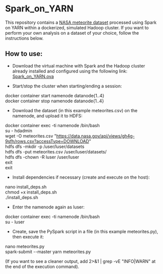 # Spark_on_YARN
This repository contains a [NASA meteorite dataset](https://data.nasa.gov/Space-Science/Meteorite-Landings/gh4g-9sfh/about_data) processed using Spark on YARN within a dockerized, simulated Hadoop cluster. If you want to perform your own analysis on a dataset of your choice, follow the instructions below.

## How to use:
- Download the virtual machine with Spark and the Hadoop cluster already installed and configured using the following link: [Spark_on_YARN.ova](https://drive.google.com/file/d/1xlUZP1TBtR94wRlprNRMVCWWGajC_APO/view?usp=drive_link)

- Start/stop the cluster when starting/ending a session:

docker container start namenode datanode{1..4}  
docker container stop namenode datanode{1..4}


- Download the dataset (in this example meteorites.csv) on the namenode, and upload it to HDFS:
  
docker container exec -ti namenode /bin/bash    
su - hdadmin    
wget -O meteorites.csv "https://data.nasa.gov/api/views/gh4g-9sfh/rows.csv?accessType=DOWNLOAD"  
hdfs dfs -mkdir -p /user/luser/datasets  
hdfs dfs -put meteorites.csv /user/luser/datasets/  
hdfs dfs -chown -R luser /user/luser  
exit  
exit  

- Install dependencies if necessary (create and execute on the host):
  
nano install_deps.sh  
chmod +x install_deps.sh  
./install_deps.sh  

- Enter the namenode again as luser:
 
docker container exec -ti namenode /bin/bash  
su - luser  

- Create, save the PySpark script in a file (in this example meteorites.py), then execute it:

nano meteorites.py  
spark-submit --master yarn meteorites.py   

(If you want to see a cleaner output, add 2>&1 | grep -vE "INFO|WARN" at the end of the execution command).     
